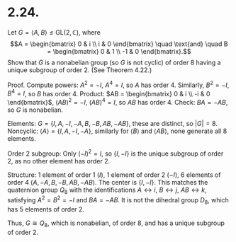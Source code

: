 
# 2.24.
 Let $G = \langle A, B \rangle \le \text{GL}(2, \mathbb{C})$, where
 $$A = \begin{bmatrix} 0 & i \\ i & 0 \end{bmatrix} \quad \text{and} \quad B = \begin{bmatrix} 0 & 1 \\ -1 & 0 \end{bmatrix}.$$Show that $G$ is a nonabelian group (so $G$ is not cyclic) of order 8 having a unique subgroup of   order 2. (See Theorem 4.22.)
 
 Proof.
  Compute powers: $A^2 = -I$, $A^4 = I$, so $A$ has order 4. Similarly, $B^2 = -I$, $B^4 = I$, so $B$ has order 4. Product: $AB = \begin{bmatrix} 0 & i \\ -i & 0 \end{bmatrix}$, $(AB)^2 = -I$, $(AB)^4 = I$, so $AB$ has order 4. Check: $BA = -AB$, so $G$ is nonabelian.

 Elements: $G = \{ I, A, -I, -A, B, -B, AB, -AB \}$, these are distinct, so $|G| = 8$. Noncyclic: $\langle A \rangle = \{ I, A, -I, -A \}$, similarly for $\langle B \rangle$ and $\langle AB \rangle$, none generate all 8 elements.

 Order 2 subgroup: Only $(-I)^2 = I$, so $\{ I, -I \}$ is the unique subgroup of order 2, as no other element has order 2.

 Structure: 1 element of order 1 ($I$), 1 element of order 2 ($-I$), 6 elements of order 4 ($A, -A, B, -B, AB, -AB$). The center is $\{ I, -I \}$. This matches the quaternion group $Q_8$ with the identifications $A \leftrightarrow i$, $B \leftrightarrow j$, $AB \leftrightarrow k$, satisfying $A^2 = B^2 = -I$ and $BA = -AB$. It is not the dihedral group $D_8$, which has 5 elements of order 2.

 Thus, $G \cong Q_8$, which is nonabelian, of order 8, and has a unique subgroup of order 2.
